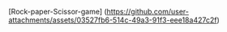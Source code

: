 [Rock-paper-Scissor-game]
(https://github.com/user-attachments/assets/03527fb6-514c-49a3-91f3-eee18a427c2f)
